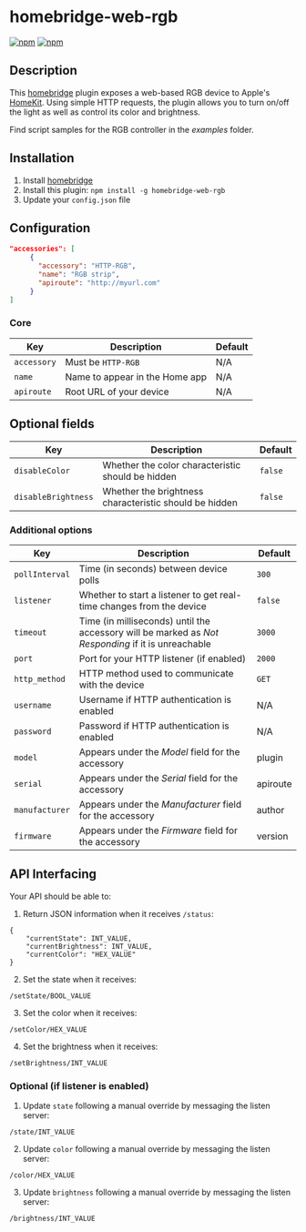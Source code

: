 # homebridge-web-rgb

[![npm](https://img.shields.io/npm/v/homebridge-web-rgb.svg)](https://www.npmjs.com/package/homebridge-web-rgb) [![npm](https://img.shields.io/npm/dt/homebridge-web-rgb.svg)](https://www.npmjs.com/package/homebridge-web-rgb)

## Description

This [homebridge](https://github.com/nfarina/homebridge) plugin exposes a web-based RGB device to Apple's [HomeKit](http://www.apple.com/ios/home/). Using simple HTTP requests, the plugin allows you to turn on/off the light as well as control its color and brightness.

Find script samples for the RGB controller in the _examples_ folder.

## Installation

1. Install [homebridge](https://github.com/nfarina/homebridge#installation-details)
2. Install this plugin: `npm install -g homebridge-web-rgb`
3. Update your `config.json` file

## Configuration

```json
"accessories": [
     {
       "accessory": "HTTP-RGB",
       "name": "RGB strip",
       "apiroute": "http://myurl.com"
     }
]
```

### Core
| Key | Description | Default |
| --- | --- | --- |
| `accessory` | Must be `HTTP-RGB` | N/A |
| `name` | Name to appear in the Home app | N/A |
| `apiroute` | Root URL of your device | N/A |

## Optional fields
| Key | Description | Default |
| --- | --- | --- |
| `disableColor` | Whether the color characteristic should be hidden | `false` |
| `disableBrightness` | Whether the brightness characteristic should be hidden | `false` |

### Additional options
| Key | Description | Default |
| --- | --- | --- |
| `pollInterval` | Time (in seconds) between device polls | `300` |
| `listener` | Whether to start a listener to get real-time changes from the device | `false` |
| `timeout` | Time (in milliseconds) until the accessory will be marked as _Not Responding_ if it is unreachable | `3000` |
| `port` | Port for your HTTP listener (if enabled) | `2000` |
| `http_method` | HTTP method used to communicate with the device | `GET` |
| `username` | Username if HTTP authentication is enabled | N/A |
| `password` | Password if HTTP authentication is enabled | N/A |
| `model` | Appears under the _Model_ field for the accessory | plugin |
| `serial` | Appears under the _Serial_ field for the accessory | apiroute |
| `manufacturer` | Appears under the _Manufacturer_ field for the accessory | author |
| `firmware` | Appears under the _Firmware_ field for the accessory | version |

## API Interfacing

Your API should be able to:

1. Return JSON information when it receives `/status`:
```
{
    "currentState": INT_VALUE,
    "currentBrightness": INT_VALUE,
    "currentColor": "HEX_VALUE"
}
```

2. Set the state when it receives:
```
/setState/BOOL_VALUE
```

3. Set the color when it receives:
```
/setColor/HEX_VALUE
```

4. Set the brightness when it receives:
```
/setBrightness/INT_VALUE
```

### Optional (if listener is enabled)

1. Update `state` following a manual override by messaging the listen server:
```
/state/INT_VALUE
```

2. Update `color` following a manual override by messaging the listen server:
```
/color/HEX_VALUE
```

3. Update `brightness` following a manual override by messaging the listen server:
```
/brightness/INT_VALUE
```
